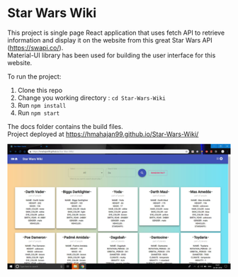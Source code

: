 # Star Wars Wiki
This project is single page React application that uses fetch API to retrieve information and display it on the website from this great Star Wars API (https://swapi.co/). <br/>Material-UI library has been used for building the user interface for this website. 

To run the project:
1. Clone this repo
2. Change you working directory : `cd Star-Wars-Wiki` 
3. Run `npm install`
4. Run `npm start`

The docs folder contains the build files. <br />
Project deployed at https://hmahajan99.github.io/Star-Wars-Wiki/ 

![](demo.JPG)
